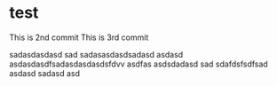 test
====
This is 2nd commit
This is 3rd commit

sadasdasdasd
sad
sadasasdasdsadasd
asdasd
asdasdasdfsadasdasdasdsfdvv asdfas
asdsdadasd
sad
sdafdsfsdfsad
asdasd
sadasd
asd
